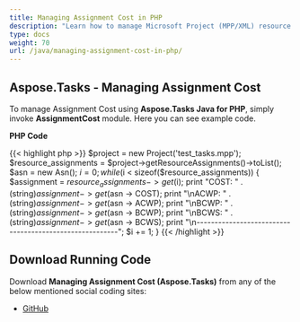```yaml
---
title: Managing Assignment Cost in PHP
description: "Learn how to manage Microsoft Project (MPP/XML) resource assignment costs using Aspose.Tasks Java for PHP."
type: docs
weight: 70
url: /java/managing-assignment-cost-in-php/
---
```


## **Aspose.Tasks - Managing Assignment Cost**
To manage Assignment Cost using **Aspose.Tasks Java for PHP**, simply invoke **AssignmentCost** module. Here you can see example code.

**PHP Code**

{{< highlight php >}}
$project = new Project('test_tasks.mpp');
$resource_assignments = $project->getResourceAssignments()->toList();
$asn = new Asn();
$i = 0;
while ($i < sizeof($resource_assignments))
{
    $assignment = $resource_assignments -> get($i);
    print "COST: " . (string)$assignment -> get($asn -> COST);
    print "\nACWP: " . (string)$assignment -> get($asn -> ACWP);
    print "\nBCWP: " . (string)$assignment -> get($asn -> BCWP);
    print "\nBCWS: " . (string)$assignment -> get($asn -> BCWS);
    print "\n--------------------------------------------------------";
    $i += 1;
}
{{< /highlight >}}

## **Download Running Code**
Download **Managing Assignment Cost (Aspose.Tasks)** from any of the below mentioned social coding sites:

- [GitHub](https://github.com/aspose-tasks/Aspose.Tasks-for-Java/blob/master/Plugins/Aspose_Tasks_Java_for_PHP/src/aspose/tasks/WorkingWithResourceAssignments/AssignmentCost.php)
